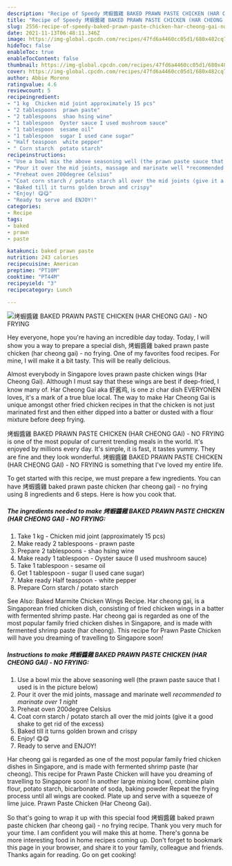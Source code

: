 ```yaml
---
description: "Recipe of Speedy 烤蝦醬雞 BAKED PRAWN PASTE CHICKEN (HAR CHEONG GAI) - NO FRYING"
title: "Recipe of Speedy 烤蝦醬雞 BAKED PRAWN PASTE CHICKEN (HAR CHEONG GAI) - NO FRYING"
slug: 2556-recipe-of-speedy-baked-prawn-paste-chicken-har-cheong-gai-no-frying
date: 2021-11-13T06:48:11.346Z
image: https://img-global.cpcdn.com/recipes/47fd6a4460cc05d1/680x482cq70/烤蝦醬雞-baked-prawn-paste-chicken-har-cheong-gai-no-frying-recipe-main-photo.jpg
hideToc: false
enableToc: true
enableTocContent: false
thumbnail: https://img-global.cpcdn.com/recipes/47fd6a4460cc05d1/680x482cq70/烤蝦醬雞-baked-prawn-paste-chicken-har-cheong-gai-no-frying-recipe-main-photo.jpg
cover: https://img-global.cpcdn.com/recipes/47fd6a4460cc05d1/680x482cq70/烤蝦醬雞-baked-prawn-paste-chicken-har-cheong-gai-no-frying-recipe-main-photo.jpg
author: Abbie Moreno
ratingvalue: 4.6
reviewcount: 5
recipeingredient:
- "1 kg  Chicken mid joint approximately 15 pcs"
- "2 tablespoons  prawn paste"
- "2 tablespoons  shao hsing wine"
- "1 tablespoon  Oyster sauce I used mushroom sauce"
- "1 tablespoon  sesame oil"
- "1 tablespoon  sugar I used cane sugar"
- "Half teaspoon  white pepper"
- " Corn starch  potato starch"
recipeinstructions:
- "Use a bowl mix the above seasoning well (the prawn paste sauce that I used is in the picture below)"
- "Pour it over the mid joints, massage and marinate well *recommended to marinate over 1 night*"
- "Preheat oven 200degree Celsius"
- "Coat corn starch / potato starch all over the mid joints (give it a good shake to get rid of the excess)"
- "Baked till it turns golden brown and crispy"
- "Enjoy! 😋😋"
- "Ready to serve and ENJOY!"
categories:
- Recipe
tags:
- baked
- prawn
- paste

katakunci: baked prawn paste 
nutrition: 243 calories
recipecuisine: American
preptime: "PT10M"
cooktime: "PT44M"
recipeyield: "3"
recipecategory: Lunch

---
```



![烤蝦醬雞 BAKED PRAWN PASTE CHICKEN (HAR CHEONG GAI) - NO FRYING](https://img-global.cpcdn.com/recipes/47fd6a4460cc05d1/680x482cq70/烤蝦醬雞-baked-prawn-paste-chicken-har-cheong-gai-no-frying-recipe-main-photo.jpg)

Hey everyone, hope you're having an incredible day today. Today, I will show you a way to prepare a special dish, 烤蝦醬雞 baked prawn paste chicken (har cheong gai) - no frying. One of my favorites food recipes. For mine, I will make it a bit tasty. This will be really delicious.

Almost everybody in Singapore loves prawn paste chicken wings (Har Cheong Gai). Although I must say that these wings are best if deep-fried, I know many of. Har Cheong Gai aka 虾酱鸡, is one zi char dish EVERYONEN loves, it&#39;s a mark of a true blue local. The way to make Har Cheong Gai is unique amongst other fried chicken recipes in that the chicken is not just marinated first and then either dipped into a batter or dusted with a flour mixture before deep frying.

烤蝦醬雞 BAKED PRAWN PASTE CHICKEN (HAR CHEONG GAI) - NO FRYING is one of the most popular of current trending meals in the world. It's enjoyed by millions every day. It's simple, it is fast, it tastes yummy. They are fine and they look wonderful. 烤蝦醬雞 BAKED PRAWN PASTE CHICKEN (HAR CHEONG GAI) - NO FRYING is something that I've loved my entire life.


To get started with this recipe, we must prepare a few ingredients. You can have 烤蝦醬雞 baked prawn paste chicken (har cheong gai) - no frying using 8 ingredients and 6 steps. Here is how you cook that.

<!--inarticleads1-->

##### The ingredients needed to make 烤蝦醬雞 BAKED PRAWN PASTE CHICKEN (HAR CHEONG GAI) - NO FRYING:

1. Take 1 kg - Chicken mid joint (approximately 15 pcs)
1. Make ready 2 tablespoons - prawn paste
1. Prepare 2 tablespoons - shao hsing wine
1. Make ready 1 tablespoon - Oyster sauce (I used mushroom sauce)
1. Take 1 tablespoon - sesame oil
1. Get 1 tablespoon - sugar (I used cane sugar)
1. Make ready Half teaspoon - white pepper
1. Prepare  Corn starch / potato starch


See Also: Baked Marmite Chicken Wings Recipe. Har cheong gai, is a Singaporean fried chicken dish, consisting of fried chicken wings in a batter with fermented shrimp paste. Har cheong gai is regarded as one of the most popular family fried chicken dishes in Singapore, and is made with fermented shrimp paste (har cheong). This recipe for Prawn Paste Chicken will have you dreaming of travelling to Singapore soon! 

<!--inarticleads2-->

##### Instructions to make 烤蝦醬雞 BAKED PRAWN PASTE CHICKEN (HAR CHEONG GAI) - NO FRYING:

1. Use a bowl mix the above seasoning well (the prawn paste sauce that I used is in the picture below)
1. Pour it over the mid joints, massage and marinate well *recommended to marinate over 1 night*
1. Preheat oven 200degree Celsius
1. Coat corn starch / potato starch all over the mid joints (give it a good shake to get rid of the excess)
1. Baked till it turns golden brown and crispy
1. Enjoy! 😋😋
1. Ready to serve and ENJOY!

Har cheong gai is regarded as one of the most popular family fried chicken dishes in Singapore, and is made with fermented shrimp paste (har cheong). This recipe for Prawn Paste Chicken will have you dreaming of travelling to Singapore soon! In another large mixing bowl, combine plain flour, potato starch, bicarbonate of soda, baking powder Repeat the frying process until all wings are cooked. Plate up and serve with a squeeze of lime juice. Prawn Paste Chicken (Har Cheong Gai). 

So that's going to wrap it up with this special food 烤蝦醬雞 baked prawn paste chicken (har cheong gai) - no frying recipe. Thank you very much for your time. I am confident you will make this at home. There's gonna be more interesting food in home recipes coming up. Don't forget to bookmark this page in your browser, and share it to your family, colleague and friends. Thanks again for reading. Go on get cooking!
